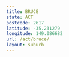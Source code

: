 ```yaml
---
title: BRUCE
state: ACT
postcode: 2617
latitude: -35.231279
longitude: 149.086682
url: /act/bruce/
layout: suburb
---
```

